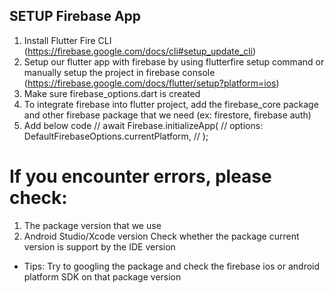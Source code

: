 ## SETUP Firebase App
1. Install Flutter Fire CLI (https://firebase.google.com/docs/cli#setup_update_cli)
2. Setup our flutter app with firebase by using flutterfire setup command or manually setup the project in firebase console (https://firebase.google.com/docs/flutter/setup?platform=ios)
3. Make sure firebase_options.dart is created
4. To integrate firebase into flutter project, add the firebase_core package and other firebase package that we need (ex: firestore, firebase auth)
5. Add below code 
  // await Firebase.initializeApp(
  //     options: DefaultFirebaseOptions.currentPlatform,
  // );

# If you encounter errors, please check:
1. The package version that we use
2. Android Studio/Xcode version
Check whether the package current version is support by the IDE version
- Tips: Try to googling the package and check the firebase ios or android platform SDK on that package version